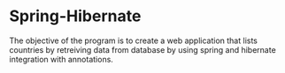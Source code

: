 # Spring-Hibernate

The objective of the program is to create a web application that lists countries
by retreiving data from database by using spring and hibernate integration with annotations.
